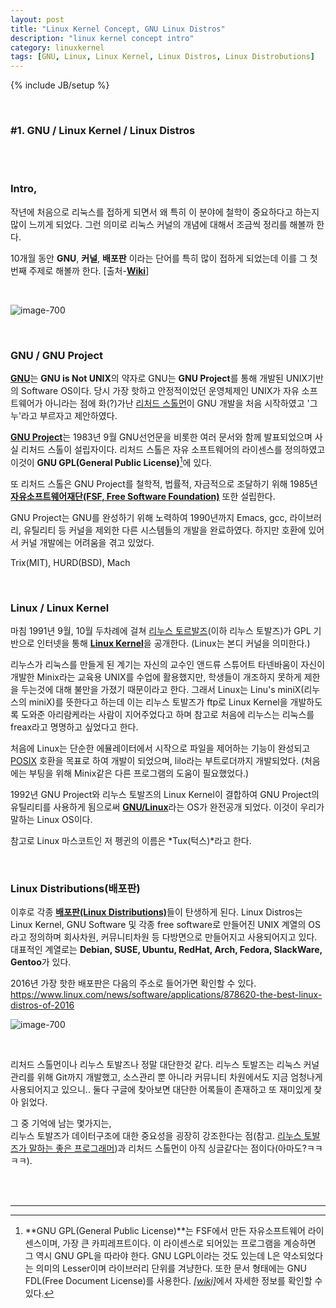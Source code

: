 ```yaml
---
layout: post
title: "Linux Kernel Concept, GNU Linux Distros"
description: "linux kernel concept intro"
category: linuxkernel
tags: [GNU, Linux, Linux Kernel, Linux Distros, Linux Distrobutions]
---
```

{% include JB/setup %}

<br>

### #1. GNU / Linux Kernel / Linux Distros

<br><br>


### Intro,

작년에 처음으로 리눅스를 접하게 되면서 왜 특히 이 분야에 철학이 중요하다고 하는지 많이 느끼게 되었다.
그런 의미로 리눅스 커널의 개념에 대해서 조금씩 정리를 해볼까 한다.


10개월 동안 **GNU**, **커널**, **배포판** 이라는 단어를 특히 많이 접하게 되었는데 이를 그 첫번째 주제로 해볼까 한다.
[출처-[**Wiki**](https://www.wikipedia.org/)]


<br>

![image-700](http://cfile26.uf.tistory.com/original/24050C3656BF5801058AEA)

<br>

### GNU / GNU Project
[**GNU**](https://ko.wikipedia.org/wiki/GNU)는 **GNU is Not UNIX**의 약자로 GNU는 **GNU Project**를 통해 개발된 UNIX기반의 Software OS이다. 당시 가장 핫하고 안정적이었던 운영체제인 UNIX가 자유 소프트웨어가 아니라는 점에 화(?)가난 [리처드 스톨먼](https://ko.wikipedia.org/wiki/%EB%A6%AC%EC%B2%98%EB%93%9C_%EC%8A%A4%ED%86%A8%EB%A8%BC)이 GNU 개발을 처음 시작하였고 '그누'라고 부르자고 제안하였다.

[**GNU Project**](https://ko.wikipedia.org/wiki/GNU_%ED%94%84%EB%A1%9C%EC%A0%9D%ED%8A%B8)는 1983년 9월 GNU선언문을 비롯한 여러 문서와 함께 발표되었으며 사실 리처드 스톨이 설립자이다. 
리처드 스톨은 자유 소프트웨어의 라이센스를 정의하였고 이것이 **GNU GPL(General Public License)**[^1]에 있다.

[^1]: **GNU GPL(General Public License)**는 FSF에서 만든 자유소프트웨어 라이센스이며, 가장 큰 카피레프트이다.  이 라이센스로 되어있는 프로그램을 계승하면 그 역시 GNU GPL을 따라야 한다.  GNU LGPL이라는 것도 있는데 L은 약소되었다는 의미의 Lesser이며 라이브러리 단위를 겨냥한다.  또한 문서 형태에는 GNU FDL(Free Document License)를 사용한다. [*[wiki]*](https://ko.wikipedia.org/wiki/GNU_%EC%9D%BC%EB%B0%98_%EA%B3%B5%EC%A4%91_%EC%82%AC%EC%9A%A9_%ED%97%88%EA%B0%80%EC%84%9C)에서 자세한 정보를 확인할 수 있다.


또 리처드 스톨은 GNU Project를 철학적, 법률적, 자금적으로 조달하기 위해 1985년 [**자유소프트웨어재단(FSF, Free Software Foundation)**](https://ko.wikipedia.org/wiki/%EC%9E%90%EC%9C%A0_%EC%86%8C%ED%94%84%ED%8A%B8%EC%9B%A8%EC%96%B4_%EC%9E%AC%EB%8B%A8) 또한 설립한다.

GNU Project는 GNU를 완성하기 위해 노력하여 1990년까지 Emacs, gcc, 라이브러리, 유틸리티 등 커널을 제외한 다른 시스템들의 개발을 완료하였다. 하지만 호환에 있어서 커널 개발에는 어려움을 겪고 있었다. 

Trix(MIT), HURD(BSD), Mach

<br>

### Linux / Linux Kernel

마침 1991년 9월, 10월 두차례에 걸쳐 [리누스 토르발즈](https://ko.wikipedia.org/wiki/%EB%A6%AC%EB%88%84%EC%8A%A4_%ED%86%A0%EB%A5%B4%EB%B0%9C%EC%8A%A4)(이하 리누스 토발즈)가 GPL 기반으로 인터넷을 통해 [**Linux Kernel**](https://ko.wikipedia.org/wiki/%EB%A6%AC%EB%88%85%EC%8A%A4)을 공개한다.
(Linux는 본디 커널을 의미한다.) 

리누스가 리눅스를 만들게 된 계기는 자신의 교수인 앤드류 스튜어트 타넨바움이 자신이 개발한 Minix라는 교육용 UNIX를 수업에 활용했지만, 학생들이 개조하지 못하게 제한을 두는것에 대해 불만을 가졌기 때문이라고 한다.
그래서 Linux는 Linu's miniX(리누스의 miniX)를 뜻한다고 하는데 이는 리누스 토발즈가 ftp로 Linux Kernel을 개발하도록 도와준 아리람케라는 사람이 지어주었다고 하며 참고로 처음에 리누스는 리눅스를 freax라고 명명하고 싶었다고 한다.

처음에 Linux는 단순한 에뮬레이터에서 시작으로 파일을 제어하는 기능이 완성되고 [POSIX](https://ko.wikipedia.org/wiki/POSIX) 호환을 목표로 하여 개발이 되었으며, lilo라는 부트로더까지 개발되었다. 
(처음에는 부팅을 위해 Minix같은 다른 프로그램의 도움이 필요했었다.)


1992년 GNU Project와 리누스 토발즈의 Linux Kernel이 결합하여 GNU Project의 유틸리티를 사용하게 됨으로써 [**GNU/Linux**](http://www.gnu.org/gnu/linux-and-gnu.ko.html)라는 OS가 완전공개 되었다.
이것이 우리가 말하는 Linux OS이다.

참고로 Linux 마스코트인 저 펭귄의 이름은 *Tux(턱스)*라고 한다.

<br>

### Linux Distributions(배포판)

이후로 각종 [**배포판(Linux Distributions)**](https://ko.wikipedia.org/wiki/%EB%A6%AC%EB%88%85%EC%8A%A4_%EB%B0%B0%ED%8F%AC%ED%8C%90)들이 탄생하게 된다.
Linux Distros는 Linux Kernel, GNU Software 및 각종 free software로 만들어진 UNIX 계열의 OS라고 정의하며 회사차원, 커뮤니티차원 등 다방면으로 만들어지고 사용되어지고 있다. 대표적인 계열로는 <b>Debian, SUSE, Ubuntu, RedHat, Arch, Fedora, SlackWare, Gentoo</b>가 있다.


2016년 가장 핫한 배포판은 다음의 주소로 들어가면 확인할 수 있다.
<https://www.linux.com/news/software/applications/878620-the-best-linux-distros-of-2016>

![image-700](http://cfile27.uf.tistory.com/original/2721553956BF4EC1069AC3)

<br>

리처드 스톨먼이나 리누스 토발즈나 정말 대단한것 같다. 리누스 토발즈는 리눅스 커널관리를 위해 Git까지 개발했고, 소스관리 뿐 아니라 커뮤니티 차원에서도 지금 엄청나게 사용되어지고 있으니..
둘다 구글에 찾아보면 대단한 어록들이 존재하고 또 재미있게 찾아 읽었다. 

그 중 기억에 남는 몇가지는,  
리누스 토발즈가 데이터구조에 대한 중요성을 굉장히 강조한다는 점(참고. [리누스 토발즈가 말하는 좋은 프로그래머](http://yisangwook.tumblr.com/post/82653891224/linus-torvalds-good-programmer))과 리처드 스톨먼이 아직 싱글같다는 점이다(아마도?ㅋㅋㅋㅋ).  


<br><br>

- - -


